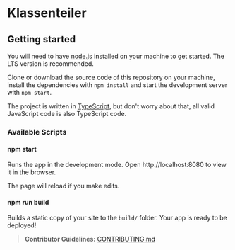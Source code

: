 # Klassenteiler

## Getting started

You will need to have [node.js](https://nodejs.org) installed on your machine to get started. The LTS version is recommended.

Clone or download the source code of this repository on your machine, install the dependencies with `npm install` and start the development server with `npm start`.

The project is written in [TypeScript](https://www.typescriptlang.org/), but don't worry about that, all valid JavaScript code is also TypeScript code.

### Available Scripts

#### npm start

Runs the app in the development mode.
Open http://localhost:8080 to view it in the browser.

The page will reload if you make edits.

#### npm run build

Builds a static copy of your site to the `build/` folder.
Your app is ready to be deployed!

> **Contributor Guidelines:** [CONTRIBUTING.md](./CONTRIBUTING.md) 
